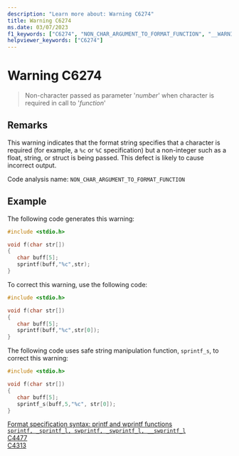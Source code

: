 ```yaml
---
description: "Learn more about: Warning C6274"
title: Warning C6274
ms.date: 03/07/2023
f1_keywords: ["C6274", "NON_CHAR_ARGUMENT_TO_FORMAT_FUNCTION", "__WARNING_NON_CHAR_ARGUMENT_TO_FORMAT_FUNCTION"]
helpviewer_keywords: ["C6274"]
---
```

# Warning C6274

> Non-character passed as parameter '*number*' when character is required in call to '*function*'

## Remarks

This warning indicates that the format string specifies that a character is required (for example, a `%c` or `%C` specification) but a non-integer such as a float, string, or struct is being passed. This defect is likely to cause incorrect output.

Code analysis name: `NON_CHAR_ARGUMENT_TO_FORMAT_FUNCTION`

## Example

The following code generates this warning:

```cpp
#include <stdio.h>

void f(char str[])
{
   char buff[5];
   sprintf(buff,"%c",str);
}
```

To correct this warning, use the following code:

```cpp
#include <stdio.h>

void f(char str[])
{
   char buff[5];
   sprintf(buff,"%c",str[0]);
}
```

The following code uses safe string manipulation function, `sprintf_s`, to correct this warning:

```cpp
#include <stdio.h>

void f(char str[])
{
   char buff[5];
   sprintf_s(buff,5,"%c", str[0]);
}
```

[Format specification syntax: printf and wprintf functions](../c-runtime-library/format-specification-syntax-printf-and-wprintf-functions.md)\
[`sprintf, _sprintf_l, swprintf, _swprintf_l, __swprintf_l`](../c-runtime-library/reference/sprintf-sprintf-l-swprintf-swprintf-l-swprintf-l.md)\
[C4477](../error-messages/compiler-warnings/C4477.md)\
[C4313](../error-messages/compiler-warnings/C4474.md)
